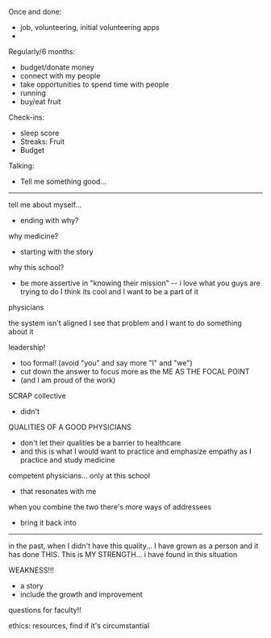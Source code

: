 Once and done:
- job, volunteering, initial volunteering apps
- 

Regularly/6 months:
- budget/donate money
- connect with my people
- take opportunities to spend time with people
- running
- buy/eat fruit

Check-ins:
- sleep score
- Streaks: Fruit
- Budget


Talking:
- Tell me something good...

---

tell me about myself...
- ending with why?

why medicine?
- starting with the story

why this school?
- be more assertive in "knowing their mission" -- i love what you guys are trying to do
I think its cool and I want to be a part of it



physicians 

the system isn't aligned 
I see that problem and I want to do something about it

leadership!
- too formal! (avoid "you" and say more "I" and "we")
- cut down the answer to focus more as the ME AS THE FOCAL POINT
- (and I am proud of the work)

SCRAP collective
- didn't

QUALITIES OF A GOOD PHYSICIANS
- don't let their qualities be a barrier to healthcare 
- and this is what I would want to practice and emphasize empathy as I practice and study medicine

competent physicians... only at this school
- that resonates with me

when you combine the two there's more ways of addressees 
- bring it back into 

---

in the past, when I didn't have this quality...
I have grown as a person and it has done THIS.
This is MY STRENGTH... i have found in this situation

WEAKNESS!!!
- a story
- include the growth and improvement


questions for faculty!!

ethics:
resources, 
find 
if it's circumstantial









